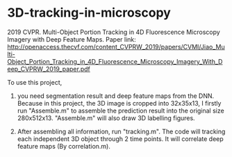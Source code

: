 # 3D-tracking-in-microscopy
2019 CVPR. Multi-Object Portion Tracking in 4D Fluorescence Microscopy Imagery with Deep Feature Maps. Paper link: http://openaccess.thecvf.com/content_CVPRW_2019/papers/CVMI/Jiao_Multi-Object_Portion_Tracking_in_4D_Fluorescence_Microscopy_Imagery_With_Deep_CVPRW_2019_paper.pdf

To use this project,
1. you need segmentation result and deep feature maps from the DNN. Because in this project, the 3D image is cropped into 32x35x13, I firstly run "Assemble.m" to assemble the prediction result into the original size 280x512x13. "Assemble.m" will also draw 3D labelling figures.

2. After assembling all information, run "tracking.m". The code will tracking each independent 3D object through 2 time points. It will correlate deep feature maps (By correlation.m).

